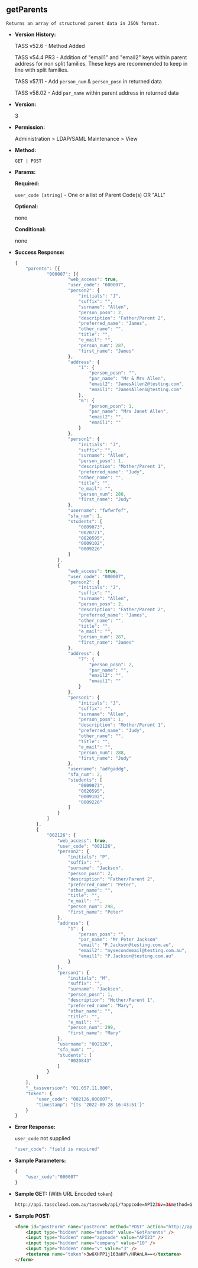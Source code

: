 **getParents**
----
	Returns an array of structured parent data in JSON format.

* **Version History:**

	TASS v52.6 - Method Added
	
	TASS v54.4 PR3 - Addition of "email1" and "email2" keys within parent address for non split families. These keys are recommended to keep in line with split families.

	TASS v57.11 - Add `person_num` & `person_posn` in returned data

	TASS v58.02 - Add `par_name` within parent address in returned data
	
* **Version:**

	3

* **Permission:**

   Administration > LDAP/SAML Maintenance > View

* **Method:**

	`GET | POST`
  
* **Params:**

   **Required:**
 
	`user_code [string]` - One or a list of Parent Code(s) OR "ALL"

   **Optional:**

	none

   **Conditional:**

	none

* **Success Response:**

    ```javascript
    {
		"parents": [{
				"000007": [{
						"web_access": true,
						"user_code": "000007",
						"person2": {
							"initials": "J",
							"suffix": "",
							"surname": "Allen",
							"person_posn": 2,
							"description": "Father/Parent 2",
							"preferred_name": "James",
							"other_name": "",
							"title": "",
							"e_mail": "",
							"person_num": 287,
							"first_name": "James"
						},
						"address": {
							"1": {
								"person_posn": "",
								"par_name": "Mr & Mrs Allen",
								"email2": "JamesAllen2@testing.com",
								"email1": "JamesAllen1@testing.com"
							},
							"6": {
								"person_posn": 1,
								"par_name": "Mrs Janet Allen",
								"email2": "",
								"email1": ""
							}
						},
						"person1": {
							"initials": "J",
							"suffix": "",
							"surname": "Allen",
							"person_posn": 1,
							"description": "Mother/Parent 1",
							"preferred_name": "Judy",
							"other_name": "",
							"title": "",
							"e_mail": "",
							"person_num": 288,
							"first_name": "Judy"
						},
						"username": "fwfwrfef",
						"sfa_num": 1,
						"students": [
							"0009073",
							"0020771",
							"0020595",
							"0009102",
							"0009226"
						]
					},
					{
						"web_access": true,
						"user_code": "000007",
						"person2": {
							"initials": "J",
							"suffix": "",
							"surname": "Allen",
							"person_posn": 2,
							"description": "Father/Parent 2",
							"preferred_name": "James",
							"other_name": "",
							"title": "",
							"e_mail": "",
							"person_num": 287,
							"first_name": "James"
						},
						"address": {
							"7": {
								"person_posn": 2,
								"par_name": "",
								"email2": "",
								"email1": ""
							}
						},
						"person1": {
							"initials": "J",
							"suffix": "",
							"surname": "Allen",
							"person_posn": 1,
							"description": "Mother/Parent 1",
							"preferred_name": "Judy",
							"other_name": "",
							"title": "",
							"e_mail": "",
							"person_num": 288,
							"first_name": "Judy"
						},
						"username": "adfgaddg",
						"sfa_num": 2,
						"students": [
							"0009073",
							"0020595",
							"0009102",
							"0009226"
						]
					}
				]
			},
			{
				"002126": {
					"web_access": true,
					"user_code": "002126",
					"person2": {
						"initials": "P",
						"suffix": "",
						"surname": "Jackson",
						"person_posn": 2,
						"description": "Father/Parent 2",
						"preferred_name": "Peter",
						"other_name": "",
						"title": "",
						"e_mail": "",
						"person_num": 298,
						"first_name": "Peter"
					},
					"address": {
						"1": {
							"person_posn": "",
							"par_name": "Mr Peter Jackson"
							"email": "P.Jackson@testing.com.au",
							"email2": "mysecondemail@testing.com.au",
							"email1": "P.Jackson@testing.com.au"
						}
					},
					"person1": {
						"initials": "M",
						"suffix": "",
						"surname": "Jackson",
						"person_posn": 1,
						"description": "Mother/Parent 1",
						"preferred_name": "Mary",
						"other_name": "",
						"title": "",
						"e_mail": "",
						"person_num": 299,
						"first_name": "Mary"
					},
					"username": "002126",
					"sfa_num": "",
					"students": [
						"0020843"
					]
				}
			}
		],
		"__tassversion": "01.057.11.000",
		"token": {
			"user_code": "002126,000007",
			"timestamp": "{ts '2022-09-28 16:43:51'}"
		}
	}
    ```
 
* **Error Response:**

    `user_code` not supplied
    ```javascript
    "user_code": "field is required"
    ```
    
* **Sample Parameters:**

	```javascript
	{
		"user_code":"000007"
	}
	```

* **Sample GET:** (With URL Encoded `token`)

	```HTML
	http://api.tasscloud.com.au/tassweb/api/?appcode=API23&v=3&method=GetParents&token=3w6XHPP1j163aHf%2FHRAnLA%3D%3D&company=10
	```
  
* **Sample POST:**

	```HTML
	<form id="postForm" name="postForm" method="POST" action="http://api.tasscloud.com.au/tassweb/api/">
		<input type="hidden" name="method" value="GetParents" />
		<input type="hidden" name="appcode" value="API23" />
		<input type="hidden" name="company" value="10" />
		<input type="hidden" name="v" value="3" />
		<textarea name="token">3w6XHPP1j163aHf\/HRAnLA==</textarea>
	</form>
	```
